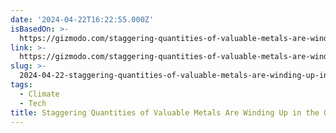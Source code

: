 ```yaml
---
date: '2024-04-22T16:22:55.000Z'
isBasedOn: >-
  https://gizmodo.com/staggering-quantities-of-valuable-metals-are-winding-up-1851426376
link: >-
  https://gizmodo.com/staggering-quantities-of-valuable-metals-are-winding-up-1851426376
slug: >-
  2024-04-22-staggering-quantities-of-valuable-metals-are-winding-up-in-the-garbage-bin
tags:
  - Climate
  - Tech
title: Staggering Quantities of Valuable Metals Are Winding Up in the Garbage Bin
---
```


